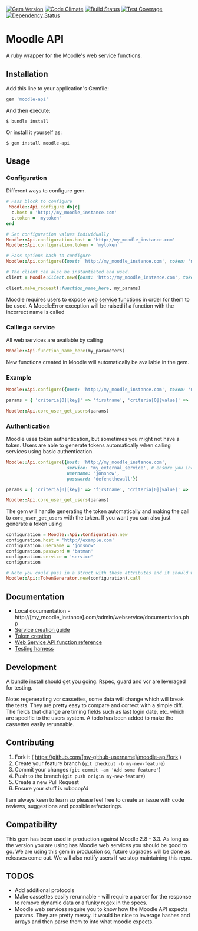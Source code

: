 [![Gem Version](https://badge.fury.io/rb/moodle-api.svg)](http://badge.fury.io/rb/moodle-api)
[![Code Climate](https://codeclimate.com/repos/559ea924e30ba001ad00a507/badges/bf95c036334b007100d3/gpa.svg)](https://codeclimate.com/repos/559ea924e30ba001ad00a507/feed)
[![Build Status](https://travis-ci.org/getsmarter/moodle-api.svg?branch=master)](https://travis-ci.org/getsmarter/moodle-api.svg)
[![Test Coverage](https://codeclimate.com/repos/559ea924e30ba001ad00a507/badges/bf95c036334b007100d3/coverage.svg)](https://codeclimate.com/repos/559ea924e30ba001ad00a507/coverage)
[![Dependency Status](https://gemnasium.com/get-smarter/moodle-api.svg)](https://gemnasium.com/get-smarter/moodle-api)


# Moodle API

A ruby wrapper for the Moodle's web service functions. 

## Installation

Add this line to your application's Gemfile:

```ruby
gem 'moodle-api'
```

And then execute:

    $ bundle install

Or install it yourself as:

    $ gem install moodle-api

## Usage

### Configuration

Different ways to configure gem.

```ruby
# Pass block to configure
 Moodle::Api.configure do|c|
  c.host = 'http://my_moodle_instance.com'
  c.token = 'mytoken'
end

# Set configuration values individually
Moodle::Api.configuration.host = 'http://my_moodle_instance.com'
Moodle::Api.configuration.token = 'mytoken'

# Pass options hash to configure
Moodle::Api.configure({host: 'http://my_moodle_instance.com', token: 'mytoken'})

# The client can also be instantiated and used.
client = Moodle:Client.new({host: 'http://my_moodle_instance.com', token: 'mytoken'})

client.make_request(:function_name_here, my_params)
```

Moodle requires users to expose [web service functions](https://docs.moodle.org/dev/Web_service_API_functions) in order for them to be used. A MoodleError exception will be raised if a function with the incorrect name is called

### Calling a service

All web services are available by calling

```ruby
Moodle::Api.function_name_here(my_parameters)
```

New functions created in Moodle will automatically be available in the gem.

### Example

```ruby
Moodle::Api.configure({host: 'http://my_moodle_instance.com', token: 'mytoken'})

params = { 'criteria[0][key]' => 'firstname', 'criteria[0][value]' => 'Jon' }

Moodle::Api.core_user_get_users(params)
```

### Authentication
Moodle uses token authentication, but sometimes you might not have a token. Users are able to generate tokens automatically when calling services using basic authentication.
```ruby
Moodle::Api.configure({host: 'http://my_moodle_instance.com',
                       service: 'my_external_service', # ensure you include the shortname of the external service
                       username: 'jonsnow',
                       password: 'defendthewall'})

params = { 'criteria[0][key]' => 'firstname', 'criteria[0][value]' => 'Jon' }

Moodle::Api.core_user_get_users(params)
```
The gem will handle generating the token automatically and making the call to `core_user_get_users` with the token. If you want you can also just generate a token using
```ruby
configuration = Moodle::Api::Configuration.new
configuration.host = 'http://example.com'
configuration.username = 'jonsnow'
configuration.password = 'batman'
configuration.service = 'service'
configuration

# Note you could pass in a struct with these attributes and it should work the same
Moodle::Api::TokenGenerator.new(configuration).call
```

## Documentation
- Local documentation - http://[my_moodle_instance].com/admin/webservice/documentation.php
- [Service creation guide](https://docs.moodle.org/20/en/Using_web_services#Creating_a_service)
- [Token creation](https://docs.moodle.org/24/en/Using_web_services#Create_a_token)
- [Web Service API function reference](https://docs.moodle.org/dev/Web_service_API_functions)
- [Testing harness](https://testing.vle.getsmarter.co.za/admin/webservice/testclient.php)

## Development
A bundle install should get you going. Rspec, guard and vcr are leveraged for testing.

Note: regenerating vcr cassettes, some data will change which will break the tests. They are pretty easy to compare and correct with a simple diff. The fields that change are timing fields such as last login date, etc. which are specific to the users system. A todo has been added to make the cassettes easily rerunnable.

## Contributing

1. Fork it ( https://github.com/[my-github-username]/moodle-api/fork )
2. Create your feature branch (`git checkout -b my-new-feature`)
3. Commit your changes (`git commit -am 'Add some feature'`)
4. Push to the branch (`git push origin my-new-feature`)
5. Create a new Pull Request
6. Ensure your stuff is rubocop'd

I am always keen to learn so please feel free to create an issue with code reviews, suggestions and possible refactorings.

## Compatibility

This gem has been used in production against Moodle 2.8 - 3.3. As long as the version you are using has Moodle web services you should be good to go. We are using this gem in production so, future upgrades will be done as releases come out. We will also notify users if we stop maintaining this repo.

## TODOS

- Add additional protocols
- Make cassettes easily rerunnable - will require a parser for the response to remove dynamic data or a funky regex in the specs.
- Moodle web services require you to know how the Moodle API expects params. They are pretty messy. It would be nice to leverage hashes and arrays and then parse them to into what moodle expects.

